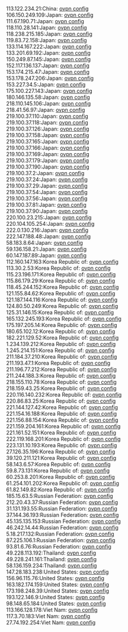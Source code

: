 113.122.234.21:China: [ovpn config](vpn/113_122_234_21.ovpn)  
106.150.249.109:Japan: [ovpn config](vpn/106_150_249_109.ovpn)  
111.67.190.71:Japan: [ovpn config](vpn/111_67_190_71.ovpn)  
118.110.28.141:Japan: [ovpn config](vpn/118_110_28_141.ovpn)  
118.238.215.185:Japan: [ovpn config](vpn/118_238_215_185.ovpn)  
119.83.72.158:Japan: [ovpn config](vpn/119_83_72_158.ovpn)  
133.114.167.222:Japan: [ovpn config](vpn/133_114_167_222.ovpn)  
133.201.69.192:Japan: [ovpn config](vpn/133_201_69_192.ovpn)  
150.249.87.145:Japan: [ovpn config](vpn/150_249_87_145.ovpn)  
152.117.136.137:Japan: [ovpn config](vpn/152_117_136_137.ovpn)  
153.174.215.47:Japan: [ovpn config](vpn/153_174_215_47.ovpn)  
153.178.247.206:Japan: [ovpn config](vpn/153_178_247_206.ovpn)  
153.227.34.5:Japan: [ovpn config](vpn/153_227_34_5.ovpn)  
175.100.227.143:Japan: [ovpn config](vpn/175_100_227_143.ovpn)  
180.146.135.58:Japan: [ovpn config](vpn/180_146_135_58.ovpn)  
218.110.145.106:Japan: [ovpn config](vpn/218_110_145_106.ovpn)  
218.41.56.97:Japan: [ovpn config](vpn/218_41_56_97.ovpn)  
219.100.37.110:Japan: [ovpn config](vpn/219_100_37_110.ovpn)  
219.100.37.118:Japan: [ovpn config](vpn/219_100_37_118.ovpn)  
219.100.37.126:Japan: [ovpn config](vpn/219_100_37_126.ovpn)  
219.100.37.158:Japan: [ovpn config](vpn/219_100_37_158.ovpn)  
219.100.37.165:Japan: [ovpn config](vpn/219_100_37_165.ovpn)  
219.100.37.166:Japan: [ovpn config](vpn/219_100_37_166.ovpn)  
219.100.37.169:Japan: [ovpn config](vpn/219_100_37_169.ovpn)  
219.100.37.179:Japan: [ovpn config](vpn/219_100_37_179.ovpn)  
219.100.37.190:Japan: [ovpn config](vpn/219_100_37_190.ovpn)  
219.100.37.2:Japan: [ovpn config](vpn/219_100_37_2.ovpn)  
219.100.37.24:Japan: [ovpn config](vpn/219_100_37_24.ovpn)  
219.100.37.29:Japan: [ovpn config](vpn/219_100_37_29.ovpn)  
219.100.37.54:Japan: [ovpn config](vpn/219_100_37_54.ovpn)  
219.100.37.56:Japan: [ovpn config](vpn/219_100_37_56.ovpn)  
219.100.37.81:Japan: [ovpn config](vpn/219_100_37_81.ovpn)  
219.100.37.90:Japan: [ovpn config](vpn/219_100_37_90.ovpn)  
220.100.23.215:Japan: [ovpn config](vpn/220_100_23_215.ovpn)  
220.104.105.254:Japan: [ovpn config](vpn/220_104_105_254.ovpn)  
222.0.130.216:Japan: [ovpn config](vpn/222_0_130_216.ovpn)  
222.147.188.48:Japan: [ovpn config](vpn/222_147_188_48.ovpn)  
58.183.8.64:Japan: [ovpn config](vpn/58_183_8_64.ovpn)  
59.136.158.21:Japan: [ovpn config](vpn/59_136_158_21.ovpn)  
60.147.187.89:Japan: [ovpn config](vpn/60_147_187_89.ovpn)  
112.160.147.163:Korea Republic of: [ovpn config](vpn/112_160_147_163.ovpn)  
113.30.2.53:Korea Republic of: [ovpn config](vpn/113_30_2_53.ovpn)  
115.23.196.171:Korea Republic of: [ovpn config](vpn/115_23_196_171.ovpn)  
115.86.179.29:Korea Republic of: [ovpn config](vpn/115_86_179_29.ovpn)  
118.45.244.152:Korea Republic of: [ovpn config](vpn/118_45_244_152.ovpn)  
121.155.84.62:Korea Republic of: [ovpn config](vpn/121_155_84_62.ovpn)  
121.187.144.116:Korea Republic of: [ovpn config](vpn/121_187_144_116.ovpn)  
124.80.50.249:Korea Republic of: [ovpn config](vpn/124_80_50_249.ovpn)  
125.31.146.15:Korea Republic of: [ovpn config](vpn/125_31_146_15.ovpn)  
165.132.245.193:Korea Republic of: [ovpn config](vpn/165_132_245_193.ovpn)  
175.197.205.14:Korea Republic of: [ovpn config](vpn/175_197_205_14.ovpn)  
180.65.102.12:Korea Republic of: [ovpn config](vpn/180_65_102_12.ovpn)  
182.221.129.52:Korea Republic of: [ovpn config](vpn/182_221_129_52.ovpn)  
1.234.139.212:Korea Republic of: [ovpn config](vpn/1_234_139_212.ovpn)  
1.245.214.151:Korea Republic of: [ovpn config](vpn/1_245_214_151.ovpn)  
211.184.37.210:Korea Republic of: [ovpn config](vpn/211_184_37_210.ovpn)  
211.193.47.1:Korea Republic of: [ovpn config](vpn/211_193_47_1.ovpn)  
211.196.77.212:Korea Republic of: [ovpn config](vpn/211_196_77_212.ovpn)  
211.244.188.3:Korea Republic of: [ovpn config](vpn/211_244_188_3.ovpn)  
218.155.110.78:Korea Republic of: [ovpn config](vpn/218_155_110_78.ovpn)  
218.159.43.25:Korea Republic of: [ovpn config](vpn/218_159_43_25.ovpn)  
220.116.140.232:Korea Republic of: [ovpn config](vpn/220_116_140_232.ovpn)  
220.86.83.25:Korea Republic of: [ovpn config](vpn/220_86_83_25.ovpn)  
221.144.127.42:Korea Republic of: [ovpn config](vpn/221_144_127_42.ovpn)  
221.154.16.188:Korea Republic of: [ovpn config](vpn/221_154_16_188.ovpn)  
221.156.88.154:Korea Republic of: [ovpn config](vpn/221_156_88_154.ovpn)  
221.159.204.161:Korea Republic of: [ovpn config](vpn/221_159_204_161.ovpn)  
221.161.52.151:Korea Republic of: [ovpn config](vpn/221_161_52_151.ovpn)  
222.119.168.201:Korea Republic of: [ovpn config](vpn/222_119_168_201.ovpn)  
223.131.10.193:Korea Republic of: [ovpn config](vpn/223_131_10_193.ovpn)  
27.126.35.196:Korea Republic of: [ovpn config](vpn/27_126_35_196.ovpn)  
39.120.211.121:Korea Republic of: [ovpn config](vpn/39_120_211_121.ovpn)  
58.143.6.57:Korea Republic of: [ovpn config](vpn/58_143_6_57.ovpn)  
59.8.73.131:Korea Republic of: [ovpn config](vpn/59_8_73_131.ovpn)  
60.253.8.201:Korea Republic of: [ovpn config](vpn/60_253_8_201.ovpn)  
61.254.101.202:Korea Republic of: [ovpn config](vpn/61_254_101_202.ovpn)  
61.82.149.82:Korea Republic of: [ovpn config](vpn/61_82_149_82.ovpn)  
185.15.63.5:Russian Federation: [ovpn config](vpn/185_15_63_5.ovpn)  
212.20.43.37:Russian Federation: [ovpn config](vpn/212_20_43_37.ovpn)  
31.131.193.55:Russian Federation: [ovpn config](vpn/31_131_193_55.ovpn)  
37.144.36.193:Russian Federation: [ovpn config](vpn/37_144_36_193.ovpn)  
45.135.135.153:Russian Federation: [ovpn config](vpn/45_135_135_153.ovpn)  
46.242.14.44:Russian Federation: [ovpn config](vpn/46_242_14_44.ovpn)  
5.18.217.132:Russian Federation: [ovpn config](vpn/5_18_217_132.ovpn)  
87.225.106.1:Russian Federation: [ovpn config](vpn/87_225_106_1.ovpn)  
93.81.6.76:Russian Federation: [ovpn config](vpn/93_81_6_76.ovpn)  
49.228.113.192:Thailand: [ovpn config](vpn/49_228_113_192.ovpn)  
49.228.241.161:Thailand: [ovpn config](vpn/49_228_241_161.ovpn)  
58.136.159.234:Thailand: [ovpn config](vpn/58_136_159_234.ovpn)  
147.28.183.238:United States: [ovpn config](vpn/147_28_183_238.ovpn)  
156.96.115.76:United States: [ovpn config](vpn/156_96_115_76.ovpn)  
163.182.174.159:United States: [ovpn config](vpn/163_182_174_159.ovpn)  
173.198.248.39:United States: [ovpn config](vpn/173_198_248_39.ovpn)  
193.122.146.9:United States: [ovpn config](vpn/193_122_146_9.ovpn)  
98.148.65.184:United States: [ovpn config](vpn/98_148_65_184.ovpn)  
113.166.128.178:Viet Nam: [ovpn config](vpn/113_166_128_178.ovpn)  
117.3.70.183:Viet Nam: [ovpn config](vpn/117_3_70_183.ovpn)  
27.74.192.254:Viet Nam: [ovpn config](vpn/27_74_192_254.ovpn)  
